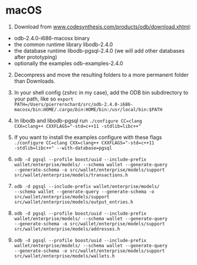 macOS
==

1. Download from www.codesynthesis.com/products/odb/download.xhtml: 
 + odb-2.4.0-i686-macosx binary
 + the common runtime library libodb-2.4.0
 + the database runtime libodb-pgsql-2.4.0 (we will add other databases after prototyping) 
 + optionally the examples odb-examples-2.4.0 

2. Decompress and move the resulting folders to a more permanent folder than Downloads.

3. In your shell config (zshrc in my case), add the ODB bin subdirectory to your path, like so <code>export PATH=/Users/pierrerochard/src/odb-2.4.0-i686-macosx/bin:$HOME/.cargo/bin:$HOME/bin:/usr/local/bin:$PATH</code>

4. In libodb and libodb-pgsql run <code>./configure  CC=clang CXX=clang++ CXXFLAGS="-std=c++11 -stdlib=libc++"</code>

5. If you want to install the examples configure with these flags <code>./configure  CC=clang CXX=clang++ CXXFLAGS="-std=c++11 -stdlib=libc++" --with-database=pgsql</code>

6. <code>odb -d pgsql --profile boost/uuid --include-prefix wallet/enterprise/models/ --schema wallet --generate-query --generate-schema -o src/wallet/enterprise/models/support src/wallet/enterprise/models/transactions.h</code>
7. <code>odb -d pgsql --include-prefix wallet/enterprise/models/ --schema wallet --generate-query --generate-schema -o src/wallet/enterprise/models/support src/wallet/enterprise/models/output_entries.h</code>
8. <code>odb -d pgsql --profile boost/uuid --include-prefix wallet/enterprise/models/ --schema wallet --generate-query --generate-schema -o src/wallet/enterprise/models/support src/wallet/enterprise/models/addresses.h</code>
9. <code>odb -d pgsql --profile boost/uuid --include-prefix wallet/enterprise/models/ --schema wallet --generate-query --generate-schema -o src/wallet/enterprise/models/support src/wallet/enterprise/models/wallets.h</code>
